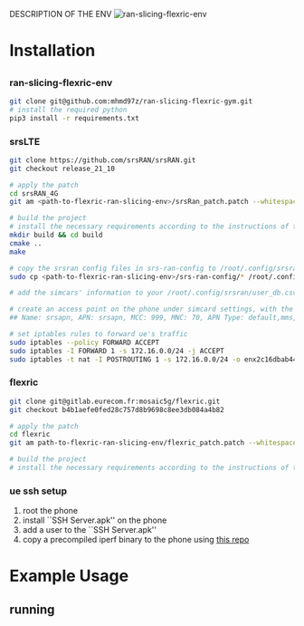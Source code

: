 DESCRIPTION OF THE ENV
![ran-slicing-flexric-env](https://github.com/mhmd97z/ran-slicing-flexric-gym/assets/38925299/4496a75c-377b-4a5f-911f-b3bb0ddc1097)

# Installation
## 
### ran-slicing-flexric-env
```bash
git clone git@github.com:mhmd97z/ran-slicing-flexric-gym.git
# install the required python
pip3 install -r requirements.txt
```

### srsLTE
```bash
git clone https://github.com/srsRAN/srsRAN.git
git checkout release_21_10

# apply the patch
cd srsRAN_4G
git am <path-to-flexric-ran-slicing-env>/srsRan_patch.patch --whitespace=nowarnapply patch

# build the project
# install the necessary requirements according to the instructions of the origial repo
mkdir build && cd build
cmake ..
make

# copy the srsran config files in srs-ran-config to /root/.config/srsran/
sudo cp <path-to-flexric-ran-slicing-env>/srs-ran-config/* /root/.config/srsran/

# add the simcars' information to your /root/.config/srsran/user_db.csv

# create an access point on the phone under simcard settings, with the following specifications:
## Name: srsapn, APN: srsapn, MCC: 999, MNC: 70, APN Type: default,mms,supl,hipri,fota,cbs,xcap

# set iptables rules to forward ue's traffic
sudo iptables --policy FORWARD ACCEPT
sudo iptables -I FORWARD 1 -s 172.16.0.0/24 -j ACCEPT
sudo iptables -t nat -I POSTROUTING 1 -s 172.16.0.0/24 -o enx2c16dbab4418 -j MASQUERADE
```

### flexric
```bash
git clone git@gitlab.eurecom.fr:mosaic5g/flexric.git
git checkout b4b1aefe0fed28c757d8b9698c8ee3db084a4b82

# apply the patch
cd flexric
git am path-to-flexric-ran-slicing-env/flexric_patch.patch --whitespace=nowarnapply patch

# build the project
# install the necessary requirements according to the instructions of the origial repo

```

### ue ssh setup
1. root the phone
2. install ``SSH Server.apk'' on the phone
3. add a user to the ``SSH Server.apk''
4. copy a precompiled iperf binary to the phone using [this repo](https://github.com/KnightWhoSayNi/android-iperf)

# Example Usage
## running 

